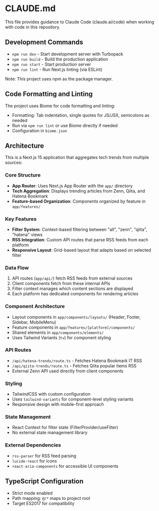 # CLAUDE.md

This file provides guidance to Claude Code (claude.ai/code) when working with code in this repository.

## Development Commands

- `npm run dev` - Start development server with Turbopack
- `npm run build` - Build the production application
- `npm run start` - Start production server
- `npm run lint` - Run Next.js linting (via ESLint)

Note: This project uses npm as the package manager.

## Code Formatting and Linting

The project uses Biome for code formatting and linting:
- Formatting: Tab indentation, single quotes for JS/JSX, semicolons as needed
- Run via `npm run lint` or use Biome directly if needed
- Configuration in `biome.json`

## Architecture

This is a Next.js 15 application that aggregates tech trends from multiple sources:

### Core Structure
- **App Router**: Uses Next.js App Router with the `app/` directory
- **Tech Aggregation**: Displays trending articles from Zenn, Qiita, and Hatena Bookmark
- **Feature-based Organization**: Components organized by feature in `app/features/`

### Key Features
- **Filter System**: Context-based filtering between "all", "zenn", "qiita", "hatena" views
- **RSS Integration**: Custom API routes that parse RSS feeds from each platform
- **Responsive Layout**: Grid-based layout that adapts based on selected filter

### Data Flow
1. API routes (`app/api/`) fetch RSS feeds from external sources
2. Client components fetch from these internal APIs
3. Filter context manages which content sections are displayed
4. Each platform has dedicated components for rendering articles

### Component Architecture
- Layout components in `app/components/layouts/` (Header, Footer, Sidebar, MobileMenu)
- Feature components in `app/features/[platform]/components/`
- Shared elements in `app/components/elements/`
- Uses Tailwind Variants (`tv`) for component styling

### API Routes
- `/api/hatena-trends/route.ts` - Fetches Hatena Bookmark IT RSS
- `/api/qiita-trends/route.ts` - Fetches Qiita popular items RSS
- External Zenn API used directly from client components

### Styling
- TailwindCSS with custom configuration
- Uses `tailwind-variants` for component-level styling variants
- Responsive design with mobile-first approach

### State Management
- React Context for filter state (FilterProvider/useFilter)
- No external state management library

### External Dependencies
- `rss-parser` for RSS feed parsing
- `lucide-react` for icons
- `react-aria-components` for accessible UI components

## TypeScript Configuration
- Strict mode enabled
- Path mapping: `@/*` maps to project root
- Target ES2017 for compatibility
